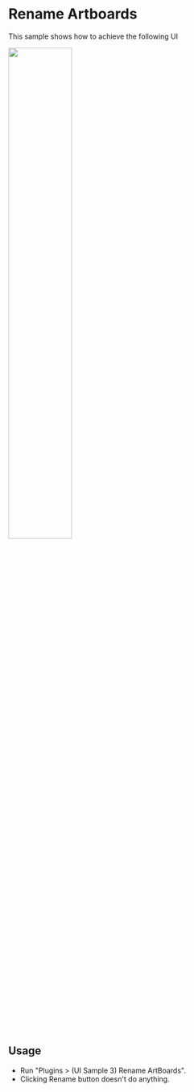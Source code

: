 # Rename Artboards

This sample shows how to achieve the following UI

<img src="/.meta/readme-assets/ui-rename-artboards-ui.png" width="50%" height="50%">

## Usage 
* Run "Plugins > (UI Sample 3) Rename ArtBoards".
* Clicking Rename button doesn't do anything.